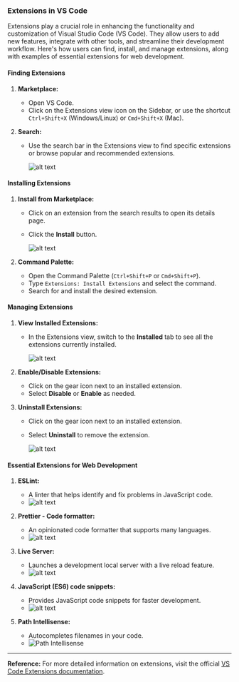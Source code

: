 ### Extensions in VS Code

Extensions play a crucial role in enhancing the functionality and customization of Visual Studio Code (VS Code). They allow users to add new features, integrate with other tools, and streamline their development workflow. Here's how users can find, install, and manage extensions, along with examples of essential extensions for web development.

#### Finding Extensions

1. **Marketplace:**
   - Open VS Code.
   - Click on the Extensions view icon on the Sidebar, or use the shortcut `Ctrl+Shift+X` (Windows/Linux) or `Cmd+Shift+X` (Mac).

2. **Search:**
   - Use the search bar in the Extensions view to find specific extensions or browse popular and recommended extensions.

     ![alt text](image-7.png)

#### Installing Extensions

1. **Install from Marketplace:**
   - Click on an extension from the search results to open its details page.
   - Click the **Install** button.

     ![alt text](image-6.png)

2. **Command Palette:**
   - Open the Command Palette (`Ctrl+Shift+P` or `Cmd+Shift+P`).
   - Type `Extensions: Install Extensions` and select the command.
   - Search for and install the desired extension.

#### Managing Extensions

1. **View Installed Extensions:**
   - In the Extensions view, switch to the **Installed** tab to see all the extensions currently installed.

     ![alt text](image-5.png)

2. **Enable/Disable Extensions:**
   - Click on the gear icon next to an installed extension.
   - Select **Disable** or **Enable** as needed.

3. **Uninstall Extensions:**
   - Click on the gear icon next to an installed extension.
   - Select **Uninstall** to remove the extension.

     ![alt text](image-4.png)

#### Essential Extensions for Web Development

1. **ESLint:**
   - A linter that helps identify and fix problems in JavaScript code.
   - ![alt text](image-3.png)

2. **Prettier - Code formatter:**
   - An opinionated code formatter that supports many languages.
   - ![alt text](image-2.png)

3. **Live Server:**
   - Launches a development local server with a live reload feature.
   - ![alt text](image-1.png)

4. **JavaScript (ES6) code snippets:**
   - Provides JavaScript code snippets for faster development.
   - ![alt text](image.png)

5. **Path Intellisense:**
   - Autocompletes filenames in your code.
   - ![Path Intellisense](https://i.giphy.com/iaHeUiDeTUZuo.gif)

---

**Reference:**
For more detailed information on extensions, visit the official [VS Code Extensions documentation](https://code.visualstudio.com/docs/editor/extension-gallery).